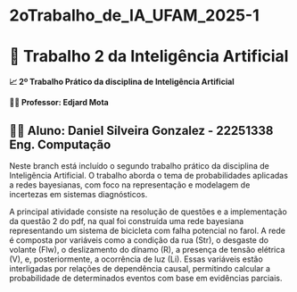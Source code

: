 # 2oTrabalho_de_IA_UFAM_2025-1

# 📁 Trabalho 2 da Inteligência Artificial
**📈 2º Trabalho Prático da disciplina de Inteligência Artificial**

**👨‍🏫 Professor: Edjard Mota**

**👨‍💼 Aluno**: Daniel Silveira Gonzalez - 22251338 Eng. Computação
---
Neste branch está incluído o segundo trabalho prático da disciplina de Inteligência Artificial. O trabalho aborda o tema de probabilidades aplicadas a redes bayesianas, com foco na representação e modelagem de incertezas em sistemas diagnósticos.

A principal atividade consiste na resolução de questões e a implementação da questão 2 do pdf, na qual foi construída uma rede bayesiana representando um sistema de bicicleta com falha potencial no farol. A rede é composta por variáveis como a condição da rua (Str), o desgaste do volante (Flw), o deslizamento do dínamo (R), a presença de tensão elétrica (V), e, posteriormente, a ocorrência de luz (Li). Essas variáveis estão interligadas por relações de dependência causal, permitindo calcular a probabilidade de determinados eventos com base em evidências parciais.
